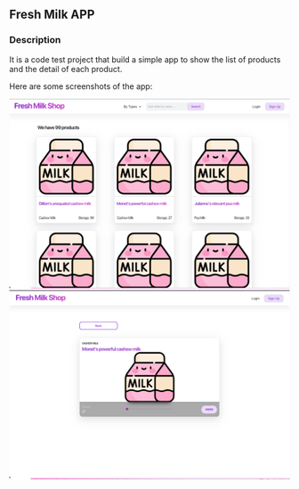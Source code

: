 ## Fresh Milk APP

### Description

It is a code test project that build a simple app to show the list of products and the detail of each product.

Here are some screenshots of the app:

![screenshot of home page](public/screenshot%20home.png)
![screenshot of product page](public/screenshot%20product.png)